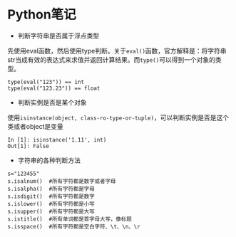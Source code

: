 # Python笔记

- 判断字符串是否属于浮点类型

先使用eval函数，然后使用type判断。关于`eval()`函数，官方解释是：将字符串str当成有效的表达式来求值并返回计算结果。而`type()`可以得到一个对象的类型。

```
type(eval("123")) == int
type(eval("123.23")) == float
```

- 判断实例是否是某个对象

使用`isinstance(object, class-ro-type-or-tuple)`，可以判断实例是否是这个类或者object是变量

```
In [1]: isinstance('1.11', int)
Out[1]: False
```

- 字符串的各种判断方法

```
s="123455"
s.isalnum()  #所有字符都是数字或者字母
s.isalpha()  #所有字符都是字母
s.isdigit()  #所有字符都是数字
s.islower()  #所有字符都是小写
s.isupper()  #所有字符都是大写
s.istitle()  #所有单词都是首字母大写，像标题
s.isspace()  #所有字符都是空白字符、\t、\n、\r
```

